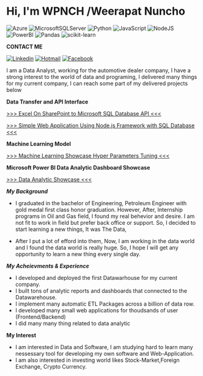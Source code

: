 # Hi, I'm WPNCH /Weerapat Nuncho 


![Azure](https://img.shields.io/badge/azure-%230072C6.svg?style=for-the-badge&logo=microsoftazure&logoColor=white)	![MicrosoftSQLServer](https://img.shields.io/badge/Microsoft%20SQL%20Sever-CC2927?style=for-the-badge&logo=microsoft%20sql%20server&logoColor=white) ![Python](https://img.shields.io/badge/python-3670A0?style=for-the-badge&logo=python&logoColor=ffdd54) ![JavaScript](https://img.shields.io/badge/javascript-%23323330.svg?style=for-the-badge&logo=javascript&logoColor=%23F7DF1E) ![NodeJS](https://img.shields.io/badge/node.js-6DA55F?style=for-the-badge&logo=node.js&logoColor=white) 	![PowerBI](	https://img.shields.io/badge/PowerBI-F2C811?style=for-the-badge&logo=Power%20BI&logoColor=white) ![Pandas](https://img.shields.io/badge/pandas-%23150458.svg?style=for-the-badge&logo=pandas&logoColor=white) ![scikit-learn](https://img.shields.io/badge/scikit--learn-%23F7931E.svg?style=for-the-badge&logo=scikit-learn&logoColor=white)

**CONTACT ME** 

[![Linkedin](https://img.shields.io/badge/LinkedIn-0077B5?style=for-the-badge&logo=linkedin&logoColor=white)](https://www.linkedin.com/in/weerapat-nuncho-0258231b9)
[![Hotmail](https://img.shields.io/badge/Microsoft_Outlook-0078D4?style=for-the-badge&logo=microsoft-outlook&logoColor=white)](mailto:Weerapat_Nuncho@hotmail.com)
[![Facebook](https://img.shields.io/badge/Facebook-1877F2?style=for-the-badge&logo=facebook&logoColor=white)](https://www.facebook.com/WeerapatNuncho)


I am a Data Analyst, working for the automotive dealer company, I have a strong interest to the world of data and programing, I delivered many things for my current company, I can reach some part of my delivered projects below


**Data Transfer and API Interface**

[>>> Excel On SharePoint to Microsoft SQL Database API <<<](https://github.com/WPNCH/API-Interface-Excel-Sharepoint-to-SQL-Database)

[>>> Simple Web Application Using Node.js Framework with SQL Database <<<](https://github.com/WPNCH/NodeJS_WebApplication)


**Machine Learning Model**

[>>> Machine Learning Showcase Hyper Parameters Tuning <<<](https://github.com/WPNCH/MachineLearningPlayGround)

**Microsoft Power BI Data Analytic Dashboard Showcase**

[>>> Data Analytic Showcase <<<](https://github.com/WPNCH/BI-Analytic-Dashboard)
 


___My Background___

- I graduated in the bachelor of Engineering, Petroleum Engineer with gold medal first class honor graduation. However, After, Internship programs in Oil and Gas field,
I found my real behevior and desire. I am not fit to work in field but prefer back office or support. So, I decided to start learning a new things, It was The Data, 

- After I put a lot of efford into them, Now, I am working in the data world and I found the data world is really huge. So, I hope I will get any opportunity to learn a new thing every single day.

___My Acheievments & Experience___
- I developed and deployed the first Datawarhouse for my current company.
- I built tons of analytic reports and dashboards that connected to the Datawarehouse.
- I implement many automatic ETL Packages across a billion of data row.
- I developed many small web applications for  thoudsands of user (Frontend/Backend)
- I did many many thing related to data analytic

__My Interest__
- I am interested in Data and Software, I am studying hard to learn many nessessary tool for developing my own software and Web-Application.
- I am also interested in investing world likes Stock-Market,Foreign Exchange, Crypto Currency.


<!---
WPNCH/WPNCH is a ✨ special ✨ repository because its `README.md` (this file) appears on your GitHub profile.
You can click the Preview link to take a look at your changes.
--->

